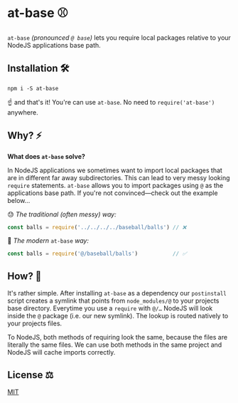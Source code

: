 # at-base ⚾️
`at-base` _(pronounced `@ base`)_ lets you require local packages relative to your NodeJS applications base path.

## Installation 🛠

`npm i -S at-base`

☝️ and that's it!
You're can use `at-base`.
No need to `require('at-base')` anywhere.

## Why? ⚡️

**What does `at-base` solve?**

In NodeJS applications we sometimes want to import local packages that are in different far away subdirectories.
This can lead to very messy looking `require` statements.
`at-base` allows you to import packages using `@` as the applications base path.
If you're not convinced—check out the example below...

😓 _The traditional (often messy) way:_

```js
const balls = require('../../../../baseball/balls') // ❌
```

🤯 _The modern_ `at-base` _way:_

```js
const balls = require('@/baseball/balls')           // ✅
```

## How? 💭

It's rather simple.
After installing `at-base` as a dependency our `postinstall` script creates a symlink that points from `node_modules/@` to your projects base directory.
Everytime you use a `require` with `@/…` NodeJS will look inside the `@` package (i.e. our new symlink).
The lookup is routed natively to your projects files.

To NodeJS, both methods of requiring look the same, because the files are literally the same files.
We can use both methods in the same project and NodeJS will cache imports correctly.

## License ⚖️

[MIT](LICENSE)
